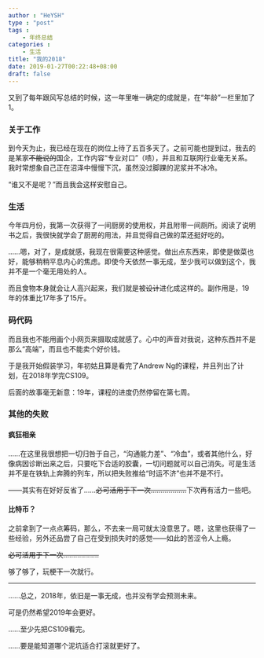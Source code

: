 ```yaml
---
author : "HeYSH"
type : "post"
tags :
    - 年终总结
categories :
    - 生活
title: "我的2018"
date: 2019-01-27T00:22:48+08:00
draft: false
---
```


又到了每年跟风写总结的时候，这一年里唯一确定的成就是，在“年龄”一栏里加了1。

### 关于工作

到今天为止，我已经在现在的岗位上待了五百多天了。之前可能也提到过，我去的是某家~~不能说的~~国企，工作内容“专业对口”（啧），并且和互联网行业毫无关系。我时常想象自己正在沼泽中慢慢下沉，虽然没过脚踝的泥浆并不冰冷。

“谁又不是呢？”而且我会这样安慰自己。

### 生活

今年四月份，我第一次获得了一间厨房的使用权，并且附带一间厕所。阅读了说明书之后，我很快就学会了厨房的用法，并且觉得自己做的菜还挺好吃的。

……嗯，对了，是成就感，我现在很需要这种感觉。做出点东西来，即使是做菜也好，能够稍稍平息内心的焦虑。即使今天依然一事无成，至少我可以做到这个，我并不是一个毫无用处的人。

而且食物本身就会让人高兴起来，我们就是被~~设计~~进化成这样的。副作用是，19年的体重比17年多了15斤。

### 码代码

而且我也不能用画个小网页来摄取成就感了。心中的声音对我说，这种东西并不是那么“高端”，而且也不能卖个好价钱。

于是我开始假装学习，年初姑且算是看完了Andrew Ng的课程，并且列出了计划，在2018年学完CS109。

后面的故事毫无新意：19年，课程的进度仍然停留在第七周。

### 其他的失败

#### 疯狂相亲

……在这里我很想把一切归咎于自己，“沟通能力差”、“冷血”，或者其他什么，好像病因诊断出来之后，只要吃下合适的胶囊，一切问题就可以自己消失。可是生活并不是在铁轨上奔腾的列车，所以把失败推给“时运不济”也并不是不行。

——其实有在好好反省了……~~必可活用于下一次………………~~下次再有活力一些吧。

#### 比特币？

之前拿到了一点点筹码，那么，不去来一局可就太没意思了。嗯，这里也获得了一些经验，另外还品尝了自己在受到损失时的感觉——如此的苦涩令人上瘾。

~~必可活用于下一次………………~~

够了够了，玩梗~~下~~一次就行。

-----------
……总之，2018年，依旧是一事无成，也并没有学会预测未来。

可是仍然希望2019年会更好。

……至少先把CS109看完。

……要是能知道哪个泥坑适合打滚就更好了。
